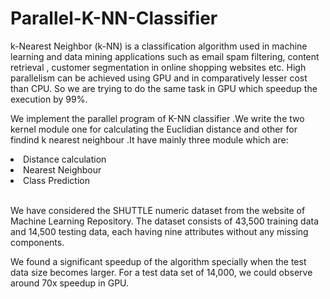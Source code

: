 # Parallel-K-NN-Classifier
 k-Nearest Neighbor (k-NN) is a classification algorithm used in machine learning and data mining applications such as email spam filtering, content retrieval , customer segmentation
in online shopping websites etc.
High parallelism can be achieved using GPU and in comparatively lesser cost than CPU.
So we are trying to do the same task in GPU which speedup the execution by 99%.<p>We implement the parallel program of K-NN classifier .We
write the two kernel module one for calculating the Euclidian distance and other for findind k nearest neighbour .It have mainly three module which are:</p>
<li>Distance calculation</li>
<li>Nearest Neighbour</li>
<li>Class Prediction</li>
<br><p>We have considered the SHUTTLE numeric dataset from
the website of Machine Learning Repository. The dataset
consists of 43,500 training data and 14,500 testing data, each
having nine attributes without any missing components.<p>We found a significant speedup of
the algorithm specially when the test data size
becomes larger. For a test data set of 14,000, we
could observe around 70x speedup in GPU.
